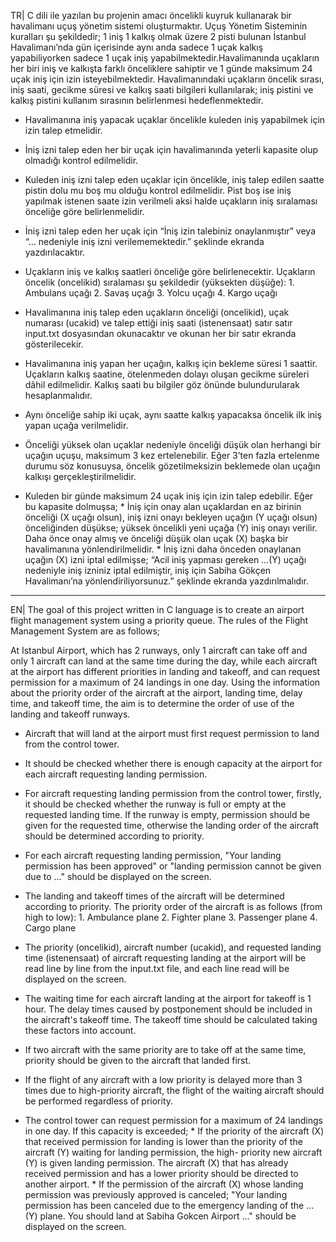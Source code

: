 TR| C dili ile yazılan bu projenin amacı öncelikli kuyruk kullanarak bir havalimanı uçuş yönetim sistemi oluşturmaktır. Uçuş Yönetim Sisteminin kuralları şu şekildedir;
1 iniş 1 kalkış olmak üzere 2 pisti bulunan İstanbul Havalimanı’nda gün içerisinde aynı anda sadece 1 uçak kalkış yapabiliyorken sadece 1 uçak iniş yapabilmektedir.Havalimanında uçakların her biri iniş ve kalkışta farklı önceliklere sahiptir ve 1 günde maksimum 24 uçak iniş için izin isteyebilmektedir. Havalimanındaki uçakların öncelik sırası, iniş saati, gecikme süresi ve kalkış saati bilgileri kullanılarak; iniş pistini ve kalkış pistini kullanım sırasının belirlenmesi hedeflenmektedir.

* Havalimanına iniş yapacak uçaklar öncelikle kuleden iniş yapabilmek için izin talep etmelidir.
 
* İniş izni talep eden her bir uçak için havalimanında yeterli kapasite olup olmadığı kontrol edilmelidir.
 
* Kuleden iniş izni talep eden uçaklar için öncelikle, iniş talep edilen saatte pistin dolu mu boş mu olduğu kontrol edilmelidir. Pist boş ise iniş yapılmak istenen saate izin verilmeli aksi halde uçakların iniş sıralaması önceliğe göre belirlenmelidir.

* İniş izni talep eden her uçak için “İniş izin talebiniz onaylanmıştır” veya “… nedeniyle iniş izni verilememektedir.” şeklinde ekranda yazdırılacaktır.
 
* Uçakların iniş ve kalkış saatleri önceliğe göre belirlenecektir. Uçakların öncelik (oncelikid) sıralaması şu şekildedir (yüksekten düşüğe):
                                                                                                                            1. Ambulans uçağı
                                                                                                                            2. Savaş uçağı
                                                                                                                            3. Yolcu uçağı
                                                                                                                            4. Kargo uçağı
                                                                                                                            
* Havalimanına iniş talep eden uçakların önceliği (oncelikid), uçak numarası (ucakid) ve talep ettiği iniş saati (istenensaat) satır satır input.txt dosyasından okunacaktır ve okunan her bir satır ekranda gösterilecekir.

* Havalimanına iniş yapan her uçağın, kalkış için bekleme süresi 1 saattir. Uçakların kalkış saatine, ötelenmeden dolayı oluşan gecikme süreleri dâhil edilmelidir. Kalkış saati bu bilgiler göz önünde bulundurularak hesaplanmalıdır.
 
* Aynı önceliğe sahip iki uçak, aynı saatte kalkış yapacaksa öncelik ilk iniş yapan uçağa verilmelidir.
 
* Önceliği yüksek olan uçaklar nedeniyle önceliği düşük olan herhangi bir uçağın uçuşu, maksimum 3 kez ertelenebilir. Eğer 3’ten fazla ertelenme durumu söz konusuysa, öncelik gözetilmeksizin beklemede olan uçağın kalkışı gerçekleştirilmelidir.
 
* Kuleden bir günde maksimum 24 uçak iniş için izin talep edebilir. Eğer bu kapasite dolmuşsa;
                  * İniş için onay alan uçaklardan en az birinin önceliği (X uçağı olsun), iniş izni onayı bekleyen uçağın (Y uçağı olsun) önceliğinden düşükse; yüksek öncelikli yeni                       uçağa (Y) iniş onayı verilir. Daha önce onay almış ve önceliği düşük olan uçak (X) başka bir havalimanına yönlendirilmelidir.
                  * İniş izni daha önceden onaylanan uçağın (X) izni iptal edilmişse; “Acil iniş yapması gereken …(Y) uçağı nedeniyle iniş izniniz iptal edilmiştir, iniş için Sabiha                         Gökçen Havalimanı’na yönlendiriliyorsunuz.” şeklinde ekranda yazdırılmalıdır.
                  
-----------------------------------------------------------------------------------------------------------------------------------------------------------------------------------------                              
EN| The goal of this project written in C language is to create an airport flight management system using a priority queue. The rules of the Flight Management System are as follows;

At Istanbul Airport, which has 2 runways, only 1 aircraft can take off and only 1 aircraft can land at the same time during the day, while each aircraft at the airport has different priorities in landing and takeoff, and can request permission for a maximum of 24 landings in one day. Using the information about the priority order of the aircraft at the airport, landing time, delay time, and takeoff time, the aim is to determine the order of use of the landing and takeoff runways.

* Aircraft that will land at the airport must first request permission to land from the control tower.

* It should be checked whether there is enough capacity at the airport for each aircraft requesting landing permission.

* For aircraft requesting landing permission from the control tower, firstly, it should be checked whether the runway is full or empty at the requested landing time. If the runway is empty, permission should be given for the requested time, otherwise the landing order of the aircraft should be determined according to priority.

* For each aircraft requesting landing permission, "Your landing permission has been approved" or "landing permission cannot be given due to ..." should be displayed on the screen.

* The landing and takeoff times of the aircraft will be determined according to priority. The priority order of the aircraft is as follows (from high to low):
                                                                                                                                          1. Ambulance plane
                                                                                                                                          2. Fighter plane
                                                                                                                                          3. Passenger plane
                                                                                                                                          4. Cargo plane

* The priority (oncelikid), aircraft number (ucakid), and requested landing time (istenensaat) of aircraft requesting landing at the airport will be read line by line from the input.txt file, and each line read will be displayed on the screen.

* The waiting time for each aircraft landing at the airport for takeoff is 1 hour. The delay times caused by postponement should be included in the aircraft's takeoff time. The takeoff time should be calculated taking these factors into account.

* If two aircraft with the same priority are to take off at the same time, priority should be given to the aircraft that landed first.

* If the flight of any aircraft with a low priority is delayed more than 3 times due to high-priority aircraft, the flight of the waiting aircraft should be performed regardless of priority.

* The control tower can request permission for a maximum of 24 landings in one day. If this capacity is exceeded;
                * If the priority of the aircraft (X) that received permission for landing is lower than the priority of the aircraft (Y) waiting for landing permission, the high-                         priority new aircraft (Y) is given landing permission. The aircraft (X) that has already received permission and has a lower priority should be directed to another                       airport.
                * If the permission of the aircraft (X) whose landing permission was previously approved is canceled; "Your landing permission has been canceled due to the emergency                       landing of the ... (Y) plane. You should land at Sabiha Gokcen Airport ..." should be displayed on the screen.                  
                  
                  
